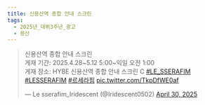 ```yaml
---
title: 신용산역 종합 안내 스크린
tags:
  - 2025년_데뷔3주년_광고
  - 용산
---
```

<blockquote class="twitter-tweet" data-media-max-width="560"><p lang="ko" dir="ltr">신용산역 종합 안내 스크린 <br>게재 기간: 2025.4.28~5.12 5:00~익일 오전 1:00 <br>게재 장소: HYBE 신용산역 종합 안내 스크린 C <a href="https://twitter.com/hashtag/LE_SSERAFIM?src=hash&amp;ref_src=twsrc%5Etfw">#LE_SSERAFIM</a> <a href="https://twitter.com/hashtag/LESSERAFIM?src=hash&amp;ref_src=twsrc%5Etfw">#LESSERAFIM</a> <a href="https://twitter.com/hashtag/%EB%A5%B4%EC%84%B8%EB%9D%BC%ED%95%8C?src=hash&amp;ref_src=twsrc%5Etfw">#르세라핌</a> <a href="https://t.co/TkpDfWE0af">pic.twitter.com/TkpDfWE0af</a></p>&mdash; Le sserafim_Iridescent (@Iridescent0502) <a href="https://twitter.com/Iridescent0502/status/1917558348247097626?ref_src=twsrc%5Etfw">April 30, 2025</a></blockquote>
